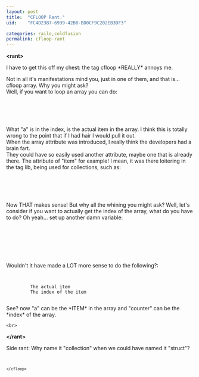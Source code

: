 ```yaml
---
layout: post
title:  "CFLOOP Rant."
uid:	"FC4D23B7-6939-42B0-BD0CF9C202EB3DF3"

categories: railo,coldfusion
permalink: cfloop-rant
---
```

<strong>&lt;rant&gt;</strong>
<p>
I have to get this off my chest: the tag cfloop *REALLY* annoys me. 
</p>

<p>
	Not in all it's manifestations mind you, just in one of them, and that is... cfloop array. Why you might ask?<br>
	Well, if you want to loop an array you can do:
</p>
<code>
	<cfloop array="#MyArray#" index="a">
		<cfdump var="#a#">
	</cfloop>
</code>

<p>What "a" is in the index, is the actual item in the array. I think this is totally wrong to the point that if I had hair I would pull it out. <br>
	When the array attribute was introduced, I really think the developers had a brain fart.<br>
	 They could have so easily used another attribute,  maybe one that is already there. The attribute of "item" for example! I mean, it was there loitering in the tag lib, being used for collections, such as:
</p>

<code>
	<cfloop array="#MyArray#" item="a">
		<cfdump var="#a#">
	</cfloop>
</code>

<p>
	Now THAT makes sense! But why all the whining you might ask? Well, let's consider if you want to actually get the index of the array, what do you have to do? Oh yeah... set up another damn variable:
</p>

<code>
	<cfset counter = 1>
	<cfloop array="#MyArray#" index="a">
		<cfdump var="#a#">
		<cfset counter++>
	</cfloop>
</code>

<p>Wouldn't it have made a LOT more sense to do the following?:</p>

<code>
	<cfloop array="#MyArray#" item="a" index="counter">
		<cfdump var="#a#"> The actual item 
		<cfdump var="#counter#"> The index of the item
	</cfloop>
</code>

<p>
	See? now "a" can be the *ITEM* in the array and "counter" can be the *index* of the array. <br>

	<br>

</p>
<strong>&lt;/rant&gt;</strong>

<p>Side rant: Why name it "collection" when we could have named it "struct"?
<code>
	<cfloop struct="#myStruct#" item="st">
		
	</cfloop>
</code>
	
</p>